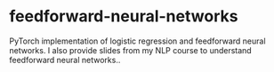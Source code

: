 # feedforward-neural-networks
PyTorch implementation of logistic regression and feedforward neural networks. I also provide slides from my NLP course to understand feedforward neural networks..

